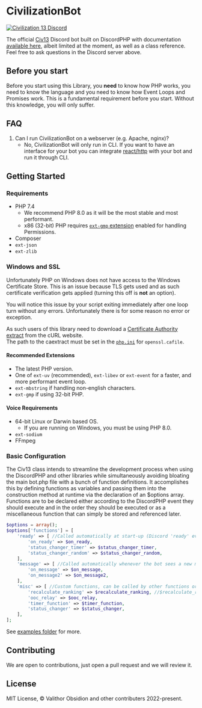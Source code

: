 CivilizationBot
====
[![Civilization 13 Discord](https://discord.com/api/guilds/468979034571931648/widget.png?style=banner1)](https://discord.gg/hBEtg4x)

The official [Civ13](https://civ13.com) Discord bot built on DiscordPHP with documentation [available here](http://discord-php.github.io/DiscordPHP), albeit limited at the moment, as well as a class reference. Feel free to ask questions in the Discord server above.

## Before you start

Before you start using this Library, you **need** to know how PHP works, you need to know the language and you need to know how Event Loops and Promises work. This is a fundamental requirement before you start. Without this knowledge, you will only suffer.

## FAQ

1. Can I run CivilizationBot on a webserver (e.g. Apache, nginx)?
    - No, CivilizationBot will only run in CLI. If you want to have an interface for your bot you can integrate [react/http](https://github.com/ReactPHP/http) with your bot and run it through CLI.

## Getting Started

### Requirements

- PHP 7.4
	- We recommend PHP 8.0 as it will be the most stable and most performant.
	- x86 (32-bit) PHP requires [`ext-gmp` extension](https://www.php.net/manual/en/book.gmp.php) enabled for handling Permissions.
- Composer
- `ext-json`
- `ext-zlib`

### Windows and SSL

Unfortunately PHP on Windows does not have access to the Windows Certificate Store. This is an issue because TLS gets used and as such certificate verification gets applied (turning this off is **not** an option).

You will notice this issue by your script exiting immediately after one loop turn without any errors. Unfortunately there is for some reason no error or exception.

As such users of this library need to download a [Certificate Authority extract](https://curl.haxx.se/docs/caextract.html) from the cURL website.<br>
The path to the caextract must be set in the [`php.ini`](https://secure.php.net/manual/en/openssl.configuration.php) for `openssl.cafile`.

#### Recommended Extensions

- The latest PHP version.
- One of `ext-uv` (recommended), `ext-libev` or `ext-event` for a faster, and more performant event loop.
- `ext-mbstring` if handling non-english characters.
- `ext-gmp` if using 32-bit PHP.

#### Voice Requirements

- 64-bit Linux or Darwin based OS.
    - If you are running on Windows, you must be using PHP 8.0.
- `ext-sodium`
- FFmpeg

### Basic Configuration
The Civ13 class intends to streamline the development process when using the DiscordPHP and other libraries while simultaneously avoiding bloating the main bot.php file with a bunch of function definitions. It accomplishes this by defining functions as variables and passing them into the construction method at runtime via the declaration of an $options array. Functions are to be declared either according to the DiscordPHP event they should execute and in the order they should be executed or as a miscellaneous function that can simply be stored and referenced later.

```php
$options = array();
$options['functions'] = [
    'ready' => [ //Called automatically at start-up (Discord 'ready' event)
        'on_ready' => $on_ready,
        'status_changer_timer' => $status_changer_timer,
        'status_changer_random' => $status_changer_random,
    ],
    'message' => [ //Called automatically whenever the bot sees a new message (Discord 'message' event)
        'on_message' => $on_message,
        'on_message2' => $on_message2,
    ],
    'misc' => [ //Custom functions, can be called by other functions or externally
        'recalculate_ranking' => $recalculate_ranking, //$recalculate_ranking = $civ13->functions->['misc']['recalculate_ranking']
        'ooc_relay' => $ooc_relay,
        'timer_function' => $timer_function,
        'status_changer' => $status_changer,
    ],
];
```

See [examples folder](examples) for more.

## Contributing

We are open to contributions, just open a pull request and we will review it.

## License

MIT License, &copy; Valithor Obsidion and other contributers 2022-present.
